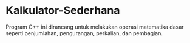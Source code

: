 # Kalkulator-Sederhana
 Program C++ ini dirancang untuk melakukan operasi matematika dasar seperti penjumlahan, pengurangan, perkalian, dan pembagian. 
